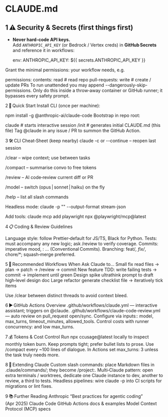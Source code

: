 # CLAUDE.md


## 1 ⚠️ Security & Secrets (first things first)
* **Never hard‑code API keys.**  
  Add `ANTHROPIC_API_KEY` (or Bedrock / Vertex creds) in **GitHub Secrets** and reference it in workflows:  

  env:
    ANTHROPIC_API_KEY: ${{ secrets.ANTHROPIC_API_KEY }}

Grant the minimal permissions: your workflow needs, e.g.

permissions:
  contents: read          # read repo
  pull-requests: write    # create / update PRs
To run unattended you may append --dangerously-skip-permissions.
Only do this inside a throw‑away container or GitHub runner; it bypasses every safety prompt.

2 🚀 Quick Start
Install CLI (once per machine):

npm install -g @anthropic-ai/claude-code
Bootstrap in repo root:

claude          # starts interactive session
/init           # generates initial CLAUDE.md (this file)
Tag @claude in any issue / PR to summon the GitHub Action.

3 🛠️ CLI Cheat‑Sheet (keep nearby)
claude -c or --continue – reopen last session

/clear – wipe context; use between tasks

/compact – summarise convo to free tokens

/review – AI code‑review current diff or PR

/model – switch (opus | sonnet | haiku) on the fly

/help – list all slash commands

Headless mode: claude -p "<prompt>" --output-format stream-json

Add tools: claude mcp add playwright npx @playwright/mcp@latest

4 📋 Coding & Review Guidelines

Language style: follow Prettier‑default for JS/TS, Black for Python.
Tests: must accompany any new logic; ask /review to verify coverage.
Commits: imperative mood, <scope>: <verb> … (Conventional Commits).
Branching: feat/*, fix/*, chore/*; squash‑merge preferred.

5 🔄 Recommended Workflows
When	Ask Claude to…
Small fix	read files → plan → patch → /review → commit
New feature	TDD: write failing tests → commit → implement until green
Design spike	ultrathink prompt to draft high‑level design doc
Large refactor	generate checklist file → iteratively tick items

Use /clear between distinct threads to avoid context bleed.

6 ▶️ GitHub Actions Overview
.github/workflows/claude.yml — interactive assistant; triggers on @claude.
.github/workflows/claude-code-review.yml — auto review on pull_request open/sync.
Configure via inputs:: model, max_turns, timeout_minutes, allowed_tools.
Control costs with runner concurrency: and low max_turns.

7 💰 Tokens & Cost Control
Run npx ccusage@latest locally to inspect monthly token burn.
Keep prompts tight; prefer bullet lists to prose.
Use /compact every ~100 lines of dialogue.
In Actions set max_turns: 3 unless the task truly needs more.

8 🧩 Extending Claude
Custom slash commands: place Markdown files in .claude/commands/; they become /project:<name>.
Multi‑Claude pattern: open extra terminals / worktrees, dedicate one Claude instance to dev, another to review, a third to tests.
Headless pipelines: wire claude -p into CI scripts for migrations or lint fixes.

9 📚 Further Reading
Anthropic “Best practices for agentic coding” (Apr 2025)
Claude Code GitHub Actions docs & examples
Model Context Protocol (MCP) specs